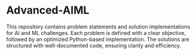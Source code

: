 # Advanced-AIML
This repository contains problem statements and solution implementations for AI and ML challenges. Each problem is defined with a clear objective, followed by an optimized Python-based implementation. The solutions are structured with well-documented code, ensuring clarity and efficiency.
